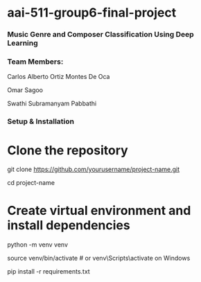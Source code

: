 # aai-511-group6-final-project

### Music Genre and Composer Classification Using Deep Learning 

### Team Members:

Carlos Alberto Ortiz Montes De Oca

Omar Sagoo

Swathi Subramanyam Pabbathi

### Setup & Installation

# Clone the repository

git clone https://github.com/yourusername/project-name.git

cd project-name

# Create virtual environment and install dependencies

python -m venv venv

source venv/bin/activate  # or venv\Scripts\activate on Windows

pip install -r requirements.txt

